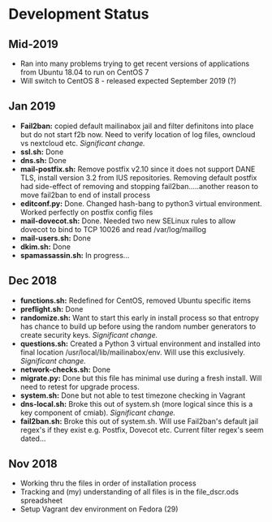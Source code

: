 # Development Status
## Mid-2019
* Ran into many problems trying to get recent versions of applications from Ubuntu 18.04 to run on CentOS 7
* Will switch to CentOS 8 - released expected September 2019 (?)

## Jan 2019
* __Fail2ban:__ copied default mailinabox jail and filter definitons into place but do not start f2b now. Need to verify location of log files, owncloud vs nextcloud etc. _Significant change._
* __ssl.sh:__ Done
* __dns.sh:__ Done
* __mail-postfix.sh:__ Remove postfix v2.10 since it does not support DANE TLS, install version 3.2 from IUS repositories. Removing default postfix had side-effect of removing and stopping fail2ban.....another reason to move fail2ban to end of install process
* __editconf.py:__ Done. Changed hash-bang to python3 virtual environment. Worked perfectly on postfix config files
* __mail-dovecot.sh:__ Done. Needed two new SELinux rules to allow dovecot to bind to TCP 10026 and read /var/log/maillog
* __mail-users.sh:__ Done
* __dkim.sh:__ Done
* __spamassassin.sh:__ In progress...

## Dec 2018
* __functions.sh:__ Redefined for CentOS, removed Ubuntu specific items
* __preflight.sh:__ Done
* __randomize.sh:__ Want to start this early in install process so that entropy has chance to build up before using the random number generators to create security keys. _Significant change._
* __questions.sh:__ Created a Python 3 virtual environment and installed into final location /usr/local/lib/mailinabox/env. Will use this exclusively. _Significant change._
* __network-checks.sh:__ Done
* __migrate.py:__ Done but this file has minimal use during a fresh install. Will need to retest for upgrade process.
* __system.sh:__ Done but not able to test timezone checking in Vagrant
* __dns-local.sh:__ Broke this out of system.sh (more logical since this is a key component of cmiab). _Significant change._
* __fail2ban.sh:__ Broke this out of system.sh. Will use Fail2ban's default jail regex's if they exist e.g. Postfix, Dovecot etc. Current filter regex's seem dated...

## Nov 2018
* Working thru the files in order of installation process
* Tracking and (my) understanding of all files is in the file\_dscr.ods spreadsheet
* Setup Vagrant dev environment on Fedora (29)
